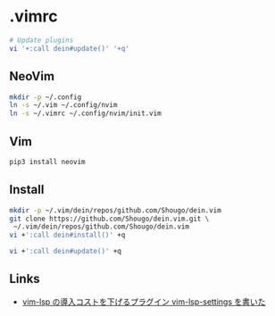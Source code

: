 # .vimrc

```sh
# Update plugins
vi '+:call dein#update()' '+q'
```

## NeoVim

```sh
mkdir -p ~/.config
ln -s ~/.vim ~/.config/nvim
ln -s ~/.vimrc ~/.config/nvim/init.vim
```

## Vim

```sh
pip3 install neovim
```

## Install

```sh
mkdir -p ~/.vim/dein/repos/github.com/Shougo/dein.vim
git clone https://github.com/Shougo/dein.vim.git \
 ~/.vim/dein/repos/github.com/Shougo/dein.vim
vi +':call dein#install()' +q

vi +':call dein#update()' +q
```

## Links

- [vim-lsp の導入コストを下げるプラグイン vim-lsp-settings を書いた](https://qiita.com/mattn/items/e62b9f16bc487a271a7f)
